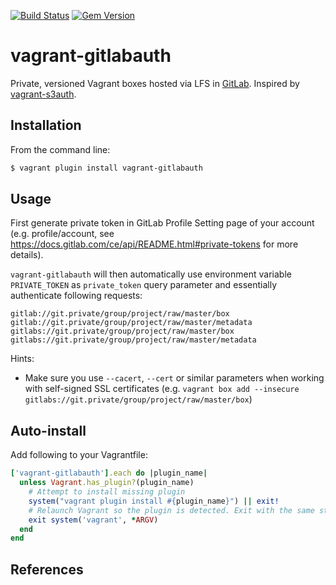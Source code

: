 [![Build Status](https://travis-ci.org/tsmolka/vagrant-gitlabauth.svg?branch=master)](https://travis-ci.org/tsmolka/vagrant-gitlabauth) [![Gem Version](https://badge.fury.io/rb/vagrant-gitlabauth.svg)](http://badge.fury.io/rb/vagrant-gitlabauth)

# vagrant-gitlabauth

Private, versioned Vagrant boxes hosted via LFS in [GitLab](https://gitlab.com/). Inspired by [vagrant-s3auth](https://github.com/WhoopInc/vagrant-s3auth).

## Installation

From the command line:

```bash
$ vagrant plugin install vagrant-gitlabauth
```

## Usage
First generate private token in GitLab Profile Setting page of your account (e.g. profile/account, see https://docs.gitlab.com/ce/api/README.html#private-tokens for more details). 

`vagrant-gitlabauth` will then automatically use environment variable `PRIVATE_TOKEN` as `private_token` query parameter and essentially authenticate following requests:
```
gitlab://git.private/group/project/raw/master/box
gitlab://git.private/group/project/raw/master/metadata
gitlabs://git.private/group/project/raw/master/box
gitlabs://git.private/group/project/raw/master/metadata
```

Hints:
 - Make sure you use `--cacert`, `--cert` or similar parameters when working with self-signed SSL certificates (e.g. `vagrant box add --insecure gitlabs://git.private/group/project/raw/master/box`)

## Auto-install

Add following to your Vagrantfile:

```ruby
['vagrant-gitlabauth'].each do |plugin_name|
  unless Vagrant.has_plugin?(plugin_name)
    # Attempt to install missing plugin
    system("vagrant plugin install #{plugin_name}") || exit!
    # Relaunch Vagrant so the plugin is detected. Exit with the same status code.
    exit system('vagrant', *ARGV)
  end
end
```

## References
[metadata-boxes]: http://docs.vagrantup.com/v2/boxes/format.html
[vagrant]: http://vagrantup.com

